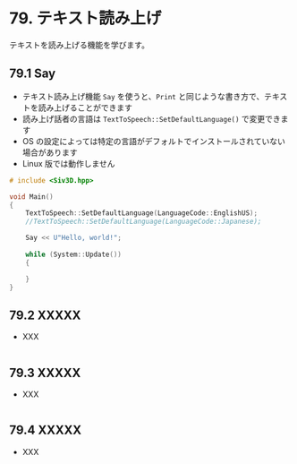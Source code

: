 # 79. テキスト読み上げ
テキストを読み上げる機能を学びます。

## 79.1 Say
- テキスト読み上げ機能 `Say` を使うと、`Print` と同じような書き方で、テキストを読み上げることができます
- 読み上げ話者の言語は `TextToSpeech::SetDefaultLanguage()` で変更できます
- OS の設定によっては特定の言語がデフォルトでインストールされていない場合があります
- Linux 版では動作しません

```cpp
# include <Siv3D.hpp>

void Main()
{
	TextToSpeech::SetDefaultLanguage(LanguageCode::EnglishUS);
	//TextToSpeech::SetDefaultLanguage(LanguageCode::Japanese);

    Say << U"Hello, world!";
    
	while (System::Update())
	{

	}
}
```


## 79.2 XXXXX
- XXX

```cpp

```


## 79.3 XXXXX
- XXX

```cpp

```


## 79.4 XXXXX
- XXX

```cpp

```

